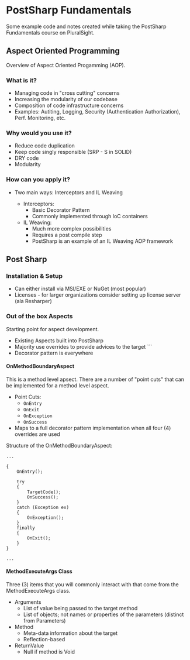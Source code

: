 # PostSharp Fundamentals
Some example code and notes created while taking the PostSharp Fundamentals course on PluralSight.

## Aspect Oriented Programming

Overview of Aspect Oriented Progamming (AOP).

### What is it?
- Managing code in "cross cutting" concerns
- Increasing the modularity of our codebase
- Composition of code infrastructure concerns
- Examples:  Autiting, Logging, Security (Authentication Authorization), Perf. Monitoring, etc.

### Why would you use it?

- Reduce code duplication
- Keep code singly responsible (SRP - S in SOLID)
- DRY code
- Modularity

### How can you apply it?

- Two main ways:  Interceptors and IL Weaving

  - Interceptors:  
    - Basic Decorator Pattern
    - Commonly implemented through IoC containers
  - IL Weaving:
      - Much more complex possibilities
      - Requires a post compile step
      - PostSharp is an example of an IL Weaving AOP framework

## Post Sharp

### Installation & Setup

- Can either install via MSI/EXE or NuGet (most popular)
- Licenses - for larger organizations consider setting up license server (ala Resharper)

### Out of the box Aspects

Starting point for aspect development.

- Existing Aspects built into PostSharp
- Majority use overrides to provide advices to the target ```
- Decorator pattern is everywhere

#### OnMethodBoundaryAspect

This is a method level apsect.  There are a number of "point cuts" that can be implemented for a method level aspect.

- Point Cuts:
  - ```OnEntry```
  - ```OnExit```
  - ```OnException```
  - ```OnSuccess```
- Maps to a full decorator pattern implementation when all four (4) overrides are used

Structure of the OnMethodBoundaryAspect:

    ...

    {
        OnEntry();

        try
        {
            TargetCode();
            OnSuccess();
        }
        catch (Exception ex)
        {
            OnException();
        }
        finally
        {
            OnExit();
        }
    }

    ...

#### MethodExecuteArgs Class

Three (3) items that you will commonly interact with that come from the MethodExecuteArgs class.

- Arguments
  - List of value being passed to the target method
  - List of objects; not names or properties of the parameters (distinct from Parameters)
- Method
  - Meta-data information about the target
  - Reflection-based
- ReturnValue
  - Null if method is Void
